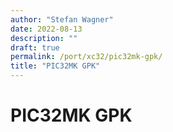 ```yaml
---
author: "Stefan Wagner"
date: 2022-08-13
description: ""
draft: true
permalink: /port/xc32/pic32mk-gpk/
title: "PIC32MK GPK"
---
```


# PIC32MK GPK
